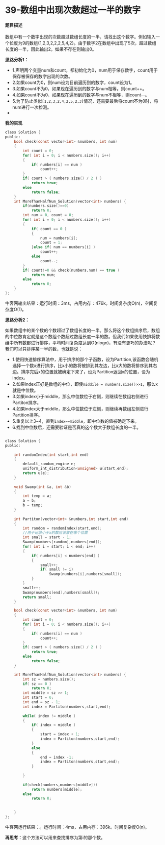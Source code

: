 # 39-数组中出现次数超过一半的数字

#### 题目描述

数组中有一个数字出现的次数超过数组长度的一半，请找出这个数字。例如输入一个长度为9的数组{1,2,3,2,2,2,5,4,2}。由于数字2在数组中出现了5次，超过数组长度的一半，因此输出2。如果不存在则输出0。


**思路分析1：**

-	1.声明两个变量num和count，都初始化为0，num用于保存数字，count用于保存被保存的数字出现的次数。
-	2.如果count为0，则num设为目前遍历到的数字，count设为1。
-	3.如果count不为0，如果现在遍历到的数字与num相等，则count++。
-	4.如果count不为0，如果现在遍历到的数字与num不相等，则count--。
-	5.为了防止类似`[1,2,3,2,4,2,5,2,3]`情况，还需要最后将count不为0时，将num进行一次检测。
-	


**我的实现**

```c
class Solution {
public:
    bool check(const vector<int> &numbers, int num)
    {
        int count = 0;
        for( int i = 0; i < numbers.size(); i++)
        {
            if( numbers[i] == num )
                count++;
        }
        if( count > ( numbers.size() / 2 ) )
            return true;
        else 
            return false;
    }
    int MoreThanHalfNum_Solution(vector<int> numbers) {
        if(numbers.size()==0)
            return 0;
        int num = 0, count = 0;
        for( int i = 0; i < numbers.size(); i++)
        {
            if( count == 0 )
            {
                num = numbers[i];
                count = 1;
            }else if( num == numbers[i] )
                count++;
            else
                count--;  
        }
        if( count!=0 && check(numbers,num) == true )
            return num;
        else
            return 0;
    }
};
```

牛客网输出结果：运行时间：3ms，占用内存：476k。时间复杂度O(n)，空间复杂度O(1)。


**思路分析2：**

如果数组中的某个数的个数超过了数组长度的一半，那么将这个数组排序后，数组的中位数肯定就是这个数组个数超过数组长度一半的数。但我们如果使用快排将数组中所有数都进行排序，平均时间复杂度达到O(nlogn)，有没有更巧的办法呢？我们可以只排序某一半的数，也就是说：

-	1.使用快速排序算法中，用于排序的那个子函数，设为Partition,该函数会随机选择一个数x进行排序，比x小的数将被排到其左边，比x大的数将排序到其右边。排序完后x的位置就被确定下来了，设为Partition返回x的位置，设为index。
-	2.如果index正好是数组的中位，即使`middile = numbers.size()>>1`，那么x就是中位数。
-	3.如果index小于middle，那么中位数位于右侧，则继续在数组右侧进行Partiton排序。
-	4.如果index大于middle，那么中位数位于左侧，则继续再数组左侧进行Partition排序。
-	5.重复以上3~4，直到`index==middle`，即中位数的值被确定下来。
-	6.找到中位数后，还需要验证是否真的这个数大于数组长度的一半。

```c

class Solution {
public:
    
    int randomIndex(int start,int end)
    {
        default_random_engine e;
        uniform_int_distribution<unsigned> u(start,end);
        return u(e);
    }
    
    void Swamp(int &a, int &b)
    {
        int temp = a;
        a = b;
        b = temp;
    }
    
    int Partiton(vector<int> &numbers,int start,int end)
    {
        int random = randomIndex(start,end);
        //用于记录小于x的数应该放在哪个位置
        int small = start - 1;
        Swamp(numbers[random],numbers[end]);
        for( int i = start; i < end; i++)
        {
            if( numbers[i] < numbers[end] )
            {
                small++;
                if( small != i)
                    Swamp(numbers[i],numbers[small]);
            }
        }
        small++;
        Swamp(numbers[end],numbers[small]);
        return small;
    }

    bool check(const vector<int> &numbers, int num)
    {
        int count = 0;
        for( int i = 0; i < numbers.size(); i++)
        {
            if( numbers[i] == num )
                count++;
        }
        if( count > ( numbers.size() / 2 ) )
            return true;
        else 
            return false;
    }

    int MoreThanHalfNum_Solution(vector<int> numbers) {
        int sz = numbers.size();
        if( sz == 0 )
            return 0;
        int middle = sz >> 1;
        int start = 0;
        int end = sz - 1;
        int index = Partiton(numbers,start,end);
        
        while( index != middle )
        {
            if( index < middle )
            {
                start = index + 1;
                index = Partiton(numbers,start,end);
            }
            else
            {
                end = index -1;
                index = Partiton(numbers,start,end);
            }
                
        }
        
        if(check(numbers,numbers[middle]))
            return numbers[middle];
        else
            return 0;
            
        
    }
};
```

牛客网运行结果：。运行时间：4ms，占用内存：396k。时间复杂度O(n)。

**再思考**：这个方法可以用来查找排序为第i的那个数。

